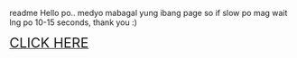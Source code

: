 readme
 Hello po..  medyo mabagal yung ibang page so if slow po mag wait lng po 10-15 seconds, thank you  :)

 <a href="Login.html"> <Font size=5> CLICK HERE </Font> </a>


